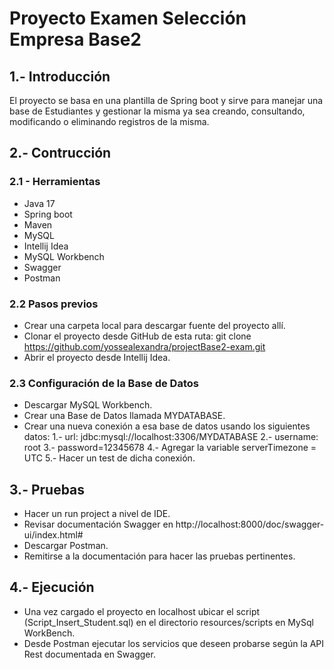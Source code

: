 # Proyecto Examen Selección Empresa Base2

## 1.- Introducción 

El proyecto se basa en una plantilla de Spring boot y sirve para manejar una base de Estudiantes y gestionar la misma ya sea creando, consultando, modificando o eliminando registros de la misma.

## 2.- Contrucción 

### 2.1 - Herramientas
  * Java 17
  * Spring boot
  * Maven
  * MySQL
  * Intellij Idea
  * MySQL Workbench
  * Swagger
  * Postman

### 2.2 Pasos previos
  * Crear una carpeta local para descargar fuente del proyecto allí.
  * Clonar el proyecto desde GitHub de esta ruta: git clone https://github.com/yossealexandra/projectBase2-exam.git
  * Abrir el proyecto desde Intellij Idea.

### 2.3 Configuración de la Base de Datos
  * Descargar MySQL Workbench.
  * Crear una Base de Datos llamada MYDATABASE.
  * Crear una nueva conexión a esa base de datos usando los siguientes datos:
      1.- url: jdbc:mysql://localhost:3306/MYDATABASE
      2.- username: root
      3.- password=12345678
      4.- Agregar la variable serverTimezone = UTC
      5.- Hacer un test de dicha conexión.

## 3.- Pruebas
  * Hacer un run project a nivel de IDE.
  * Revisar documentación Swagger en http://localhost:8000/doc/swagger-ui/index.html#
  * Descargar Postman.
  * Remitirse a la documentación para hacer las pruebas pertinentes.

## 4.- Ejecución
  * Una vez cargado el proyecto en localhost ubicar el script (Script_Insert_Student.sql) en el directorio resources/scripts en MySql WorkBench.
  * Desde Postman ejecutar los servicios que deseen probarse según la API Rest documentada en Swagger.
